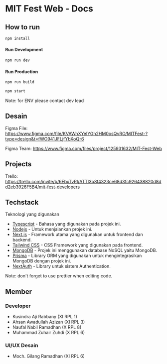 # MIT Fest Web - Docs

## How to run

```sh
npm install
```

#### Run Development

```sh
npm run dev
```

#### Run Production

```sh
npm run build
```

```sh
npm start
```

Note: for ENV please contact dev lead

## Desain

Figma File: https://www.figma.com/file/KVAWnXYeIYGh2HM0osQvRO/MITFest-?type=design&t=fWO941JFLjfYbXoQ-6

Figma Team: https://www.figma.com/files/project/125931632/MIT-Fest-Web

## Projects

Trello: https://trello.com/invite/b/6EbxTvRI/ATTI3b8f4323ce68d3fc926438820d8dd2eb3926F5B4/mit-fest-developers

## Techstack

Teknologi yang digunakan

- [Typescript](https://www.typescriptlang.org/docs/) - Bahasa yang digunakan pada projek ini.
- [Nodejs](https://nodejs.org/) - Untuk menjalankan projek ini.
- [Next.js](https://nextjs.org/) - Framework utama yang digunakan untuk frontend dan backend.
- [Tailwind CSS](https://tailwindcss.com/) - CSS Framework yang digunakan pada frontend.
- [MongoDB](https://www.mongodb.com/) - Projek ini menggunakan database NoSQL yaitu MongoDB.
- [Prisma](https://mongoosejs.com/) - Library ORM yang digunakan untuk mengintegrasikan MongoDB dengan projek ini.
- [NextAuth](https://next-auth.js.org/) - Library untuk sistem Authentication.

Note: don't forget to use prettier when editing code.

## Member

### Developer

- Kusindra Aji Rabbany (XI RPL 1)
- Ahsan Awadullah Azizan (XI RPL 3)
- Naufal Nabil Ramadhan (X RPL 8)
- Muhammad Zuhair Zuhdi (X RPL 6)

### UI/UX Desain

- Moch. Gilang Ramadhan (XI RPL 6)
